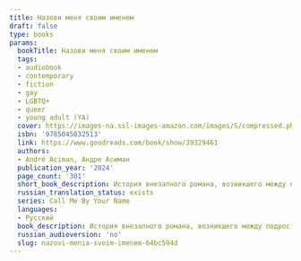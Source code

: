 ```yaml
---
title: Назови меня своим именем
draft: false
type: books
params:
  bookTitle: Назови меня своим именем
  tags:
  - audiobook
  - contemporary
  - fiction
  - gay
  - LGBTQ+
  - queer
  - young adult (YA)
  cover: https://images-na.ssl-images-amazon.com/images/S/compressed.photo.goodreads.com/books/1600264221i/39329461.jpg
  isbn: '9785045032513'
  link: https://www.goodreads.com/book/show/39329461
  authors:
  - André Aciman, Андре Асиман
  publication_year: '2024'
  page_count: '301'
  short_book_description: История внезапного романа, возникшего между подростком и летним гостем, посетившим особняк его родителей на итальянской Ривьере. В течение нескольких беспокойных недель неумолимый, но обречённый...
  russian_translation_status: exists
  series: Call Me By Your Name
  languages:
  - Русский
  book_description: История внезапного романа, возникшего между подростком и летним гостем, посетившим особняк его родителей на итальянской Ривьере. В течение нескольких беспокойных недель неумолимый, но обречённый поток навязчивой идеи, восхищения и желания, неизбежно усиливает их страсть, доводя до порога отчаяния и сопутствующего страха перед невозможностью только одного—полной близости.
  russian_audioversion: 'no'
  slug: nazovi-menia-svoim-imenem-64bc594d
---
```

